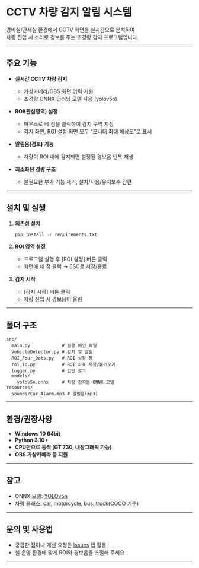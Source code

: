
# CCTV 차량 감지 알림 시스템

경비실/관제실 환경에서 CCTV 화면을 실시간으로 분석하여  
차량 진입 시 소리로 경보를 주는 초경량 감지 프로그램입니다.

---

## 주요 기능

- **실시간 CCTV 차량 감지**  
  - 가상카메라/OBS 화면 입력 지원
  - 초경량 ONNX 딥러닝 모델 사용 (yolov5n)

- **ROI(관심영역) 설정**
  - 마우스로 네 점을 클릭하여 감지 구역 지정
  - 감지 화면, ROI 설정 화면 모두 “모니터 최대 해상도”로 표시

- **알림음(경보) 기능**
  - 차량이 ROI 내에 감지되면 설정된 경보음 반복 재생

- **최소화된 경량 구조**
  - 불필요한 부가 기능 제거, 설치/사용/유지보수 간편

---

## 설치 및 실행

1. **의존성 설치**
    ```bash
    pip install -r requirements.txt
    ```

2. **ROI 영역 설정**
    - 프로그램 실행 후 [ROI 설정] 버튼 클릭
    - 화면에 네 점 클릭 → ESC로 저장/종료

3. **감지 시작**
    - [감지 시작] 버튼 클릭
    - 차량 진입 시 경보음이 울림

---

## 폴더 구조

```
src/
  main.py            # 실행 메인 파일
  VehicleDetector.py # 감지 및 알림
  ROI_Four_Dots.py   # ROI 설정 창
  roi_io.py          # ROI 좌표 저장/불러오기
  logger.py          # 간단 로그
  models/
    yolov5n.onnx     # 차량 감지용 ONNX 모델
resources/
  sounds/Car_Alarm.mp3 # 알림음(mp3)
```

---

## 환경/권장사양

- **Windows 10 64bit**  
- **Python 3.10+**
- **CPU만으로 동작 (GT 730, 내장그래픽 가능)**
- **OBS 가상카메라 등 지원**

---

## 참고

- ONNX 모델: [YOLOv5n](https://github.com/ultralytics/yolov5)  
- 차량 클래스: car, motorcycle, bus, truck(COCO 기준)

---

## 문의 및 사용법

- 궁금한 점이나 개선 요청은 [Issues](https://github.com/manbavaran/CCTV_Car_Detection/issues) 탭 활용
- 실 운영 환경에 맞게 ROI와 경보음을 조절해 주세요

---
